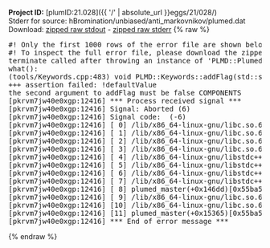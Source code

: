 **Project ID:** [plumID:21.028]({{ '/' | absolute_url }}eggs/21/028/)  
Stderr for source:  hBromination/unbiased/anti_markovnikov/plumed.dat   
Download: [zipped raw stdout](plumed.dat.plumed_master.stdout.txt.zip) - [zipped raw stderr](plumed.dat.plumed_master.stderr.txt.zip) 
{% raw %}
<pre>
#! Only the first 1000 rows of the error file are shown below
#! To inspect the full error file, please download the zipped raw stderr file above
terminate called after throwing an instance of 'PLMD::Plumed::ExceptionError'
what():
(tools/Keywords.cpp:483) void PLMD::Keywords::addFlag(std::string_view, bool, std::string_view)
+++ assertion failed: !defaultValue
the second argument to addFlag must be false COMPONENTS
[pkrvm7jw40e0xgp:12416] *** Process received signal ***
[pkrvm7jw40e0xgp:12416] Signal: Aborted (6)
[pkrvm7jw40e0xgp:12416] Signal code:  (-6)
[pkrvm7jw40e0xgp:12416] [ 0] /lib/x86_64-linux-gnu/libc.so.6(+0x45330)[0x7fb6bce45330]
[pkrvm7jw40e0xgp:12416] [ 1] /lib/x86_64-linux-gnu/libc.so.6(pthread_kill+0x11c)[0x7fb6bce9eb2c]
[pkrvm7jw40e0xgp:12416] [ 2] /lib/x86_64-linux-gnu/libc.so.6(gsignal+0x1e)[0x7fb6bce4527e]
[pkrvm7jw40e0xgp:12416] [ 3] /lib/x86_64-linux-gnu/libc.so.6(abort+0xdf)[0x7fb6bce288ff]
[pkrvm7jw40e0xgp:12416] [ 4] /lib/x86_64-linux-gnu/libstdc++.so.6(+0xa5ff5)[0x7fb6bd2a5ff5]
[pkrvm7jw40e0xgp:12416] [ 5] /lib/x86_64-linux-gnu/libstdc++.so.6(+0xbb0da)[0x7fb6bd2bb0da]
[pkrvm7jw40e0xgp:12416] [ 6] /lib/x86_64-linux-gnu/libstdc++.so.6(_ZSt10unexpectedv+0x0)[0x7fb6bd2a5a55]
[pkrvm7jw40e0xgp:12416] [ 7] /lib/x86_64-linux-gnu/libstdc++.so.6(+0xa5a6f)[0x7fb6bd2a5a6f]
[pkrvm7jw40e0xgp:12416] [ 8] plumed_master(+0x146dd)[0x55ba5cdd66dd]
[pkrvm7jw40e0xgp:12416] [ 9] /lib/x86_64-linux-gnu/libc.so.6(+0x2a1ca)[0x7fb6bce2a1ca]
[pkrvm7jw40e0xgp:12416] [10] /lib/x86_64-linux-gnu/libc.so.6(__libc_start_main+0x8b)[0x7fb6bce2a28b]
[pkrvm7jw40e0xgp:12416] [11] plumed_master(+0x15365)[0x55ba5cdd7365]
[pkrvm7jw40e0xgp:12416] *** End of error message ***
</pre>
{% endraw %}
